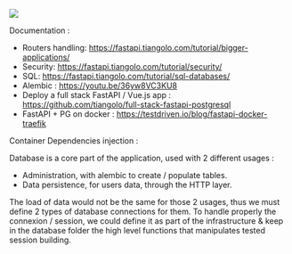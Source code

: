 ![](https://github.com/mlco2/codecarbon/blob/api/api/Images/CodecarbonDB.jpg)


Documentation :

- Routers handling: https://fastapi.tiangolo.com/tutorial/bigger-applications/
- Security: https://fastapi.tiangolo.com/tutorial/security/
- SQL: https://fastapi.tiangolo.com/tutorial/sql-databases/
- Alembic : https://youtu.be/36yw8VC3KU8
- Deploy a full stack FastAPI / Vue.js app : https://github.com/tiangolo/full-stack-fastapi-postgresql
- FastAPI + PG on docker : https://testdriven.io/blog/fastapi-docker-traefik



Container Dependencies injection : 



Database is a core part of the application, used with 2 different usages :
- Administration, with alembic to create / populate tables.
- Data persistence, for users data, through the HTTP layer.

The load of data would not be the same for those 2 usages, thus we must define 2 types of database connections for them.
To handle properly the connexion / session, we could define it as part of the infrastructure & keep in the database 
folder the high level functions that manipulates tested session building.

